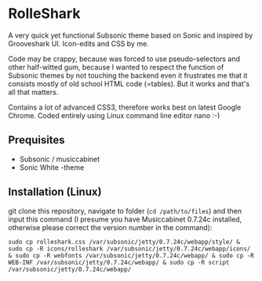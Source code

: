RolleShark
=========================

A very quick yet functional Subsonic theme based on Sonic and inspired by Grooveshark UI. Icon-edits and CSS by me.

Code may be crappy, because was forced to use pseudo-selectors and other half-witted gum, because I wanted to respect the function of Subsonic themes by not touching the backend even it frustrates me that it consists mostly of old school HTML code (=tables). But it works and that's all that matters.

Contains a lot of advanced CSS3, therefore works best on latest Google Chrome. Coded entirely using Linux command line editor nano :-)

Prequisites
--------------

- Subsonic / musiccabinet
- Sonic White -theme

Installation (Linux)
--------------

git clone this repository, navigate to folder (`cd /path/to/files`) and then input this command (I presume you have Musiccabinet 0.7.24c installed, otherwise please correct the version number in the command):

	sudo cp rolleshark.css /var/subsonic/jetty/0.7.24c/webapp/style/ & sudo cp -R icons/rolleshark /var/subsonic/jetty/0.7.24c/webapp/icons/ & sudo cp -R webfonts /var/subsonic/jetty/0.7.24c/webapp/ & sudo cp -R WEB-INF /var/subsonic/jetty/0.7.24c/webapp/ & sudo cp -R script /var/subsonic/jetty/0.7.24c/webapp/
